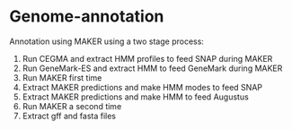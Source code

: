 # Genome-annotation

Annotation using MAKER using a two stage process:
  1. Run CEGMA and extract HMM profiles to feed SNAP during MAKER
  2. Run GeneMark-ES and extract HMM to feed GeneMark during MAKER
  3. Run MAKER first time
  3. Extract MAKER predictions and make HMM modes to feed SNAP
  4. Extract MAKER predictions and make HMM to feed Augustus
  5. Run MAKER a second time
  6. Extract gff and fasta files
